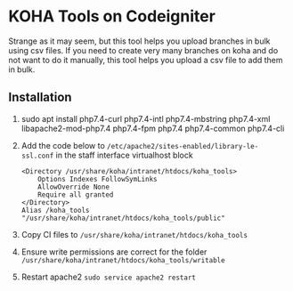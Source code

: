 # KOHA Tools on Codeigniter
Strange as it may seem, but this tool helps you upload branches in bulk using csv files. If you need to create very many
branches on koha and do not want to do it manually, this tool helps you upload a csv file to add
them in bulk.
## Installation

1. sudo apt install php7.4-curl php7.4-intl php7.4-mbstring php7.4-xml libapache2-mod-php7.4 php7.4-fpm php7.4 php7.4-common php7.4-cli 
2. Add the code below to `/etc/apache2/sites-enabled/library-le-ssl.conf` in the staff interface virtualhost block   
   
   ```
   <Directory /usr/share/koha/intranet/htdocs/koha_tools>
       Options Indexes FollowSymLinks
       AllowOverride None
       Require all granted
   </Directory>
   Alias /koha_tools "/usr/share/koha/intranet/htdocs/koha_tools/public"
    ```

3. Copy CI files to `/usr/share/koha/intranet/htdocs/koha_tools`

4. Ensure write permissions are correct for the folder `/usr/share/koha/intranet/htdocs/koha_tools/writable`

5. Restart apache2 `sudo service apache2 restart` 
